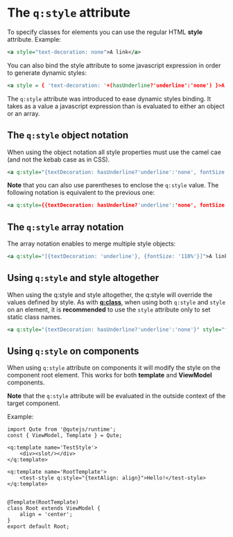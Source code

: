 # The `q:style` attribute

To specify classes for elements you can use the regular HTML **style** attribute. Example:

```xml
<a style="text-decoration: none">A link</a>
```

You can also bind the style attribute to some javascript expression in order to generate dynamic styles:

```xml
<a style = { 'text-decoration: '+(hasUnderline?'underline':'none') }>A link</a>
```

The `q:style` attribute was introduced to ease dynamic styles binding. It takes as a value a javascript expression than is evaluated to either an object or an array.


## The `q:style` object notation

When using the object notation all style properties must use the camel cae (and not the kebab case as in CSS).

```xml
<a q:style="{textDecoration: hasUnderline?'underline':'none', fontSize: '110%'}">A link</a>
```

**Note** that you can also use parentheses to enclose the `q:style` value. The following notation is equivalent to the previous one:

```xml
<a q:style={{textDecoration: hasUnderline?'underline':'none', fontSize: '110%'}}>A link</a>
```

## The `q:style` array notation

The array notation enables to merge multiple style objects:

```xml
<a q:style="[{textDecoration: 'underline'}, {fontSize: '110%'}]">A link</a>
```

## Using `q:style` and style altogether

When using the q:style and style altogether, the q:style will override the values defined by style.
As with **[q:class](#/attributes/q-class)**, when using both `q:style` and `style` on an element, it is **recommended** to use the `style` attribute only to set static class names.

```xml
<a q:style="{textDecoration: hasUnderline?'underline':'none'}" style="font-size: 110%">A link</a>
```

## Using `q:style` on components

When using `q:style` attribute on components it will modify the style on the component root element. This works for both **template** and **ViewModel** components.

**Note** that the `q:style` attribute will be evaluated in the outside context of the target component.

Example:

```jsq
import Qute from '@qutejs/runtime';
const { ViewModel, Template } = Qute;

<q:template name='TestStyle'>
	<div><slot/></div>
</q:template>

<q:template name='RootTemplate'>
	<test-style q:style="{textAlign: align}">Hello!</test-style>
</q:template>


@Template(RootTemplate)
class Root extends ViewModel {
    align = 'center';
}
export default Root;
```

